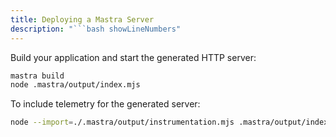 ```yaml
---
title: Deploying a Mastra Server
description: "```bash showLineNumbers"
---
```


Build your application and start the generated HTTP server:

```bash showLineNumbers
mastra build
node .mastra/output/index.mjs
```

To include telemetry for the generated server:

```bash showLineNumbers
node --import=./.mastra/output/instrumentation.mjs .mastra/output/index.mjs
```
